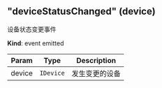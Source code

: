 <a name="module_miot/Device--module.exports..DeviceEvent.event_deviceStatusChanged"></a>

## "deviceStatusChanged" (device)
设备状态变更事件

**Kind**: event emitted  

| Param | Type | Description |
| --- | --- | --- |
| device | <code>IDevice</code> | 发生变更的设备 |

